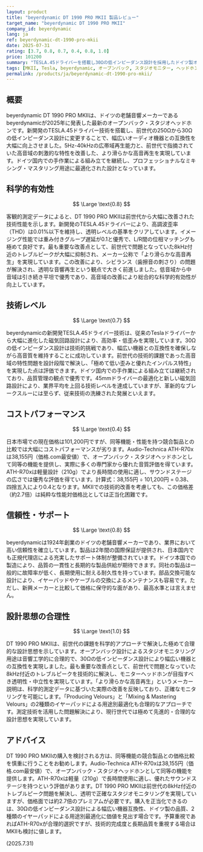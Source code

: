 ```yaml
---
layout: product
title: "beyerdynamic DT 1990 PRO MKII 製品レビュー"
target_name: "beyerdynamic DT 1990 PRO MKII"
company_id: beyerdynamic
lang: ja
ref: beyerdynamic-dt-1990-pro-mkii
date: 2025-07-31
rating: [3.7, 0.8, 0.7, 0.4, 0.8, 1.0]
price: 101200
summary: "TESLA.45ドライバーを搭載し30Ωの低インピーダンス設計を採用したドイツ製オープンバック・スタジオヘッドホン。前世代のトレブルピーク問題を改善し音質透明度を向上させたが、コストパフォーマンスは同等機能の競合製品と比較して劣る。"
tags: [MKII, Tesla, beyerdynamic, オープンバック, スタジオモニター, ヘッドホン]
permalink: /products/ja/beyerdynamic-dt-1990-pro-mkii/
---
```

## 概要

beyerdynamic DT 1990 PRO MKIIは、ドイツの老舗音響メーカーであるbeyerdynamicが2025年に発表した最新のオープンバック・スタジオヘッドホンです。新開発のTESLA.45ドライバー技術を搭載し、前世代の250Ωから30Ωの低インピーダンス設計に変更することで、幅広いオーディオ機器との互換性を大幅に向上させました。5Hz-40kHzの広帯域再生能力と、前世代で指摘されていた高音域の刺激的な特性を改善した、より滑らかな高音再生を実現しています。ドイツ国内での手作業による組み立てを継続し、プロフェッショナルなミキシング・マスタリング用途に最適化された設計となっています。

## 科学的有効性

$$ \Large \text{0.8} $$

客観的測定データによると、DT 1990 PRO MKIIは前世代から大幅に改善された技術性能を示します。新開発のTESLA.45ドライバーにより、高調波歪率（THD）は0.01%以下を維持し、透明レベルの基準をクリアしています。イメージング性能では重み付きグループ遅延が0.1と優秀で、L/R間の位相マッチングも極めて良好です。最も重要な改善点として、前世代で問題となっていた8kHz付近のトレブルピークが大幅に抑制され、メーカー公称で「より滑らかな高音再生」を実現しています。この改善により、シビランス（歯擦音の刺さり）の問題が解決され、透明な音響再生という観点で大きく前進しました。低音域から中音域は引き続き平坦で優秀であり、高音域の改善により総合的な科学的有効性が向上しています。

## 技術レベル

$$ \Large \text{0.7} $$

beyerdynamicの新開発TESLA.45ドライバー技術は、従来のTeslaドライバーから大幅に進化した磁気回路設計により、高効率・低歪みを実現しています。30Ωの低インピーダンス設計は技術的挑戦であり、幅広い機器との互換性を確保しながら高音質を維持することに成功しています。前世代の技術的課題であった高音域の特性問題を設計段階で解決し、「極めて低い歪みと優れたインパルス特性」を実現した点は評価できます。ドイツ国内での手作業による組み立ては継続されており、品質管理の観点で優秀です。45mmドライバーの最適化と新しい磁気回路設計により、業界平均を上回る技術レベルを達成していますが、革新的なブレークスルーには至らず、従来技術の洗練された発展といえます。

## コストパフォーマンス

$$ \Large \text{0.4} $$

日本市場での現在価格は101,200円ですが、同等機能・性能を持つ競合製品との比較では大幅にコストパフォーマンスが劣ります。Audio-Technica ATH-R70xは38,155円（価格.com最安値）で、オープンバック・スタジオヘッドホンとして同等の機能を提供し、実際に多くの専門家から優れた音質評価を得ています。ATH-R70xは軽量設計（210g）でより長時間の使用に適し、サウンドステージの広さでは優秀な評価を得ています。計算式：38,155円 ÷ 101,200円 = 0.38、四捨五入により0.4となります。MKIIでの技術的改善を考慮しても、この価格差（約2.7倍）は純粋な性能対価格比としては正当化困難です。

## 信頼性・サポート

$$ \Large \text{0.8} $$

beyerdynamicは1924年創業のドイツの老舗音響メーカーであり、業界において高い信頼性を確立しています。製品は2年間の国際保証が提供され、日本国内でも正規代理店による充実したサポート体制が整備されています。ドイツ本国での製造により、品質の一貫性と長期的な製品供給が期待できます。同社の製品は一般的に故障率が低く、長期使用に耐える耐久性を持っています。部品交換可能な設計により、イヤーパッドやケーブルの交換によるメンテナンスも容易です。ただし、新興メーカーと比較して価格に保守的な面があり、最高水準とは言えません。

## 設計思想の合理性

$$ \Large \text{1.0} $$

DT 1990 PRO MKIIは、前世代の課題を科学的アプローチで解決した極めて合理的な設計思想を示しています。オープンバック設計によるスタジオモニタリング用途は音響工学的に合理的で、30Ωの低インピーダンス設計により幅広い機器との互換性を実現しました。最も重要な改善点として、前世代で問題となっていた8kHz付近のトレブルピークを技術的に解決し、モニターヘッドホンが目指すべき透明性・中立性を実現しています。「より滑らかな高音再生」というメーカー説明は、科学的測定データに基づいた実際の改善を反映しており、正確なモニタリングを可能にします。「Producing Velours」と「Mixing & Mastering Velours」の2種類のイヤーパッドによる用途別最適化も合理的なアプローチです。測定技術を活用した問題解決により、現行世代では極めて先進的・合理的な設計思想を実現しています。

## アドバイス

DT 1990 PRO MKIIの購入を検討される方は、同等機能の競合製品との価格比較を慎重に行うことをお勧めします。Audio-Technica ATH-R70xは38,155円（価格.com最安値）で、オープンバック・スタジオヘッドホンとして同等の機能を提供します。ATH-R70xは軽量（210g）で長時間使用に適し、優れたサウンドステージを持つという評価があります。DT 1990 PRO MKIIは前世代の8kHz付近のトレブルピーク問題を解決し、透明で正確なスタジオモニタリングを実現していますが、価格面では約2.7倍のプレミアムが必要です。購入を正当化できるのは、30Ωの低インピーダンス設計による幅広い機器互換性、ドイツ製の品質、2種類のイヤーパッドによる用途別最適化に価値を見出す場合です。予算重視であればATH-R70xが合理的選択ですが、技術的完成度と長期品質を重視する場合はMKIIも検討に値します。

(2025.7.31)
